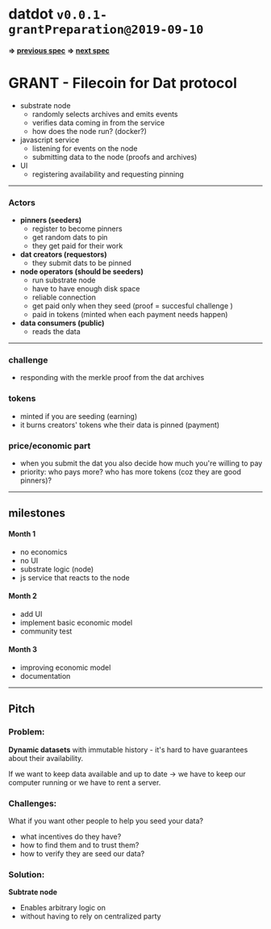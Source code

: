 # datdot `v0.0.1-grantPreparation@2019-09-10`

**=> [previous spec](../v0.0.0-initial@2019.08.23/)**
**=> [next spec](../v0.0.2-grantProposal@2019.09.18/)**

# GRANT - Filecoin for Dat protocol
- substrate node
    - randomly selects archives and emits events
    - verifies data coming in from the service
    - how does the node run? (docker?)
- javascript service
    - listening for events on the node
    - submitting data to the node (proofs and archives)
- UI
    - registering availability and requesting pinning

---

### Actors
- **pinners (seeders)**
    - register to become pinners
    - get random dats to pin
    - they get paid for their work
- **dat creators (requestors)**
    - they submit dats to be pinned
- **node operators (should be seeders)**
    - run substrate node
    - have to have enough disk space
    - reliable connection
    - get paid only when they seed (proof = succesful challenge )
    - paid in tokens (minted when each payment needs happen)
- **data consumers (public)**
    - reads the data

---

### challenge
- responding with the merkle proof from the dat archives

### tokens
- minted if you are seeding (earning)
- it burns creators' tokens whe their data is pinned (payment)

### price/economic part
- when you submit the dat you also decide how much you're willing to pay
- priority: who pays more? who has more tokens (coz they are good pinners)?

---

## milestones

#### Month 1
- no economics
- no UI
- substrate logic (node)
- js service that reacts to the node

#### Month 2
- add UI
- implement basic economic model
- community test

#### Month 3
- improving economic model
- documentation

---

## Pitch

### Problem:
**Dynamic datasets** with immutable history - it's hard to have guarantees about their availability.

If we want to keep data available and up to date -> we have to keep our computer running or we have to rent a server.

### Challenges:
What if you want other people to help you seed your data?
- what incentives do they have?
- how to find them and to trust them?
- how to verify they are seed our data?

### Solution:

**Subtrate node**
- Enables arbitrary logic on
- without having to rely on centralized party
